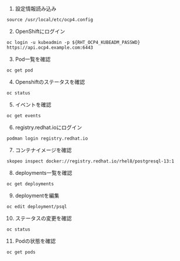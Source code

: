 1. 設定情報読み込み

```
source /usr/local/etc/ocp4.config
```

2. OpenShiftにログイン

```
oc login -u kubeadmin -p ${RHT_OCP4_KUBEADM_PASSWD} https://api.ocp4.example.com:6443
```

3. Pod一覧を確認

```
oc get pod
```

4. Openshiftのステータスを確認

```
oc status
```

5. イベントを確認

```
oc get events
```

6. registry.redhat.ioにログイン

```
podman login registry.redhat.io
```

7. コンテナイメージを確認

```
skopeo inspect docker://registry.redhat.io/rhel8/postgresql-13:1 
```

8. deployments一覧を確認

```
oc get deployments
```

9. deploymentを編集

```
oc edit deployment/psql
```

10. ステータスの変更を確認

```
oc status
```

11. Podの状態を確認

```
oc get pods
```
